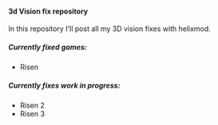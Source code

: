 #### 3d Vision fix repository

In this repository I'll post all my 3D vision fixes with helixmod.

##### Currently fixed games:
- Risen

##### Currently fixes work in progress:
- Risen 2
- Risen 3
